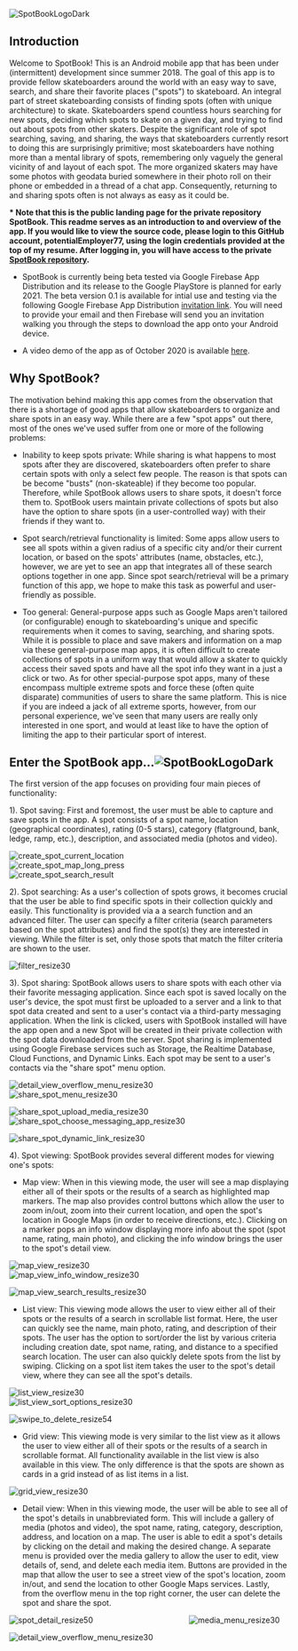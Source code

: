 ![SpotBookLogoDark](Documentation/Images/spot_book_logo_dark.png)

## Introduction
Welcome to SpotBook! This is an Android mobile app that has been under (intermittent) development since summer 2018. The goal of this app is to provide fellow skateboarders around the world with an easy way to save, search, and share their favorite places ("spots") to skateboard. An integral part of street skateboarding consists of finding spots (often with unique architecture) to skate. Skateboarders spend countless hours searching for new spots, deciding which spots to skate on a given day, and trying to find out about spots from other skaters. Despite the significant role of spot searching, saving, and sharing, the ways that skateboarders currently resort to doing this are surprisingly primitive; most skateboarders have nothing more than a mental library of spots, remembering only vaguely the general vicinity of and layout of each spot. The more organized skaters may have some photos with geodata buried somewhere in their photo roll on their phone or embedded in a thread of a chat app. Consequently, returning to and sharing spots often is not always as easy as it could be.

<strong>* Note that this is the public landing page for the private repository SpotBook. This readme serves as an introduction to and overview of the app. If you would like to view the source code, please login to this GitHub account, potentialEmployer77, using the login credentials provided at the top of my resume. After logging in, you will have access to the private [SpotBook repository](https://github.com/dhochman/Skatespot-Organizer).</strong>

* SpotBook is currently being beta tested via Google Firebase App Distribution and its release to the Google PlayStore is planned for early 2021. The beta version 0.1 is available for intial use and testing via the following Google Firebase App Distribution [invitation link](https://appdistribution.firebase.dev/i/bb56b9b6a06b649b). You will need to provide your email and then Firebase will send you an invitation walking you through the steps to download the app onto your Android device.

* A video demo of the app as of October 2020 is available [here](https://youtu.be/jxqs0F_ICZM).

## Why SpotBook?
The motivation behind making this app comes from the observation that there is a shortage of good apps that allow skateboarders to organize and share spots in an easy way. While there are a few "spot apps" out there, most of the ones we've used suffer from one or more of the following problems:

 * Inability to keep spots private: While sharing is what happens to most spots after they are discovered, skateboarders often prefer to share certain spots with only a select few people. The reason is that spots can be become "busts" (non-skateable) if they become too popular. Therefore, while SpotBook allows users to share spots, it doesn't force them to. SpotBook users maintain private collections of spots but also have the option to share spots (in a user-controlled way) with their friends if they want to.

 * Spot search/retrieval functionality is limited: Some apps allow users to see all spots within a given radius of a specific city and/or their current location, or based on the spots' attributes (name, obstacles, etc.), however, we are yet to see an app that integrates all of these search options together in one app. Since spot search/retrieval will be a primary function of this app, we hope to make this task as powerful and user-friendly as possible.

 * Too general: General-purpose apps such as Google Maps aren't tailored (or configurable) enough to skateboarding's unique and specific requirements when it comes to saving, searching, and sharing spots. While it is possible to place and save makers and information on a map via these general-purpose map apps, it is often difficult to create collections of spots in a uniform way that would allow a skater to quickly access their saved spots and have all the spot info they want in a just a click or two. As for other special-purpose spot apps, many of these encompass multiple extreme spots and force these (often quite disparate) communities of users to share the same platform. This is nice if you are indeed a jack of all extreme sports, however, from our personal experience, we've seen that many users are really only interested in one sport, and would at least like to have the option of limiting the app to their particular sport of interest.

## Enter the SpotBook app...![SpotBookLogoDark](Documentation/Images/ic_launcher.png)


The first version of the app focuses on providing four main pieces of functionality:

1). Spot saving: First and foremost, the user must be able to capture and save spots in the app. A spot consists of a spot name, location (geographical coordinates), rating (0-5 stars), category (flatground, bank, ledge, ramp, etc.), description, and associated media (photos and video).

![create_spot_current_location](Documentation/VideoDemos/MapOnBoarding/create_spot_current_location/create_spot_current_location.gif)&nbsp; &nbsp; &nbsp; &nbsp; &nbsp; &nbsp;&nbsp; &nbsp; &nbsp; &nbsp; &nbsp; &nbsp;&nbsp; &nbsp; &nbsp; &nbsp; &nbsp; &nbsp;&nbsp; &nbsp; &nbsp; &nbsp; &nbsp; &nbsp;![create_spot_map_long_press](Documentation/VideoDemos/MapOnBoarding/create_spot_map_long_press/create_spot_map_long_press.gif)&nbsp; &nbsp; &nbsp; &nbsp; &nbsp; &nbsp;&nbsp; &nbsp; &nbsp; &nbsp; &nbsp; &nbsp;&nbsp; &nbsp; &nbsp; &nbsp; &nbsp; &nbsp;&nbsp; &nbsp; &nbsp; &nbsp; &nbsp; &nbsp;![create_spot_search_result](Documentation/VideoDemos/MapOnBoarding/create_spot_search_result/create_spot_search_result.gif)

2). Spot searching: As a user's collection of spots grows, it becomes crucial that the user be able to find specific spots in their collection quickly and easily. This functionality is provided via a a search function and an advanced filter. The user can specify a filter criteria (search parameters based on the spot attributes) and find the spot(s) they are interested in viewing. While the filter is set, only those spots that match the filter criteria are shown to the user.

![filter_resize30](Documentation/Images/filter_resize30.jpg)

3). Spot sharing: SpotBook allows users to share spots with each other via their favorite messaging application. Since each spot is saved locally on the user's device, the spot must first be uploaded to a server and a link to that spot data created and sent to a user's contact via a third-party messaging application. When the link is clicked, users with SpotBook installed will have the app open and a new Spot will be created in their private collection with the spot data downloaded from the server. Spot sharing is implemented using Google Firebase services such as Storage, the Realtime Database, Cloud Functions, and Dynamic Links. Each spot may be sent to a user's contacts via the "share spot" menu option.

![detail_view_overflow_menu_resize30](Documentation/Images/detail_view_overflow_menu_resize30.jpg)&nbsp; &nbsp; &nbsp; &nbsp; &nbsp; &nbsp;&nbsp; &nbsp; &nbsp; &nbsp; &nbsp; &nbsp;&nbsp; &nbsp; &nbsp; &nbsp; &nbsp; &nbsp;&nbsp; &nbsp; &nbsp; &nbsp; &nbsp; &nbsp;![share_spot_menu_resize30](Documentation/Images/share_spot_menu_resize30.jpg)

![share_spot_upload_media_resize30](Documentation/Images/share_spot_upload_media_resize30.jpg)&nbsp; &nbsp; &nbsp; &nbsp; &nbsp; &nbsp;&nbsp; &nbsp; &nbsp; &nbsp; &nbsp; &nbsp;&nbsp; &nbsp; &nbsp; &nbsp; &nbsp; &nbsp;&nbsp; &nbsp; &nbsp; &nbsp; &nbsp; &nbsp;![share_spot_choose_messaging_app_resize30](Documentation/Images/share_spot_choose_messaging_app_resize30.jpg)

![share_spot_dynamic_link_resize30](Documentation/Images/share_spot_dynamic_link_resize30.jpg)
  
4). Spot viewing: SpotBook provides several different modes for viewing one's spots:

  * Map view: When in this viewing mode, the user will see a map displaying either all of their spots or the results of a search as highlighted map markers. The map also provides control buttons which allow the user to zoom in/out, zoom into their current location, and open the spot's location in Google Maps (in order to receive directions, etc.). Clicking on a marker pops an info window displaying more info about the spot (spot name, rating, main photo), and clicking the info window brings the user to the spot's detail view.
  
  ![map_view_resize30](Documentation/Images/map_view_resize30.jpg)&nbsp; &nbsp; &nbsp; &nbsp; &nbsp; &nbsp;&nbsp; &nbsp; &nbsp; &nbsp; &nbsp; &nbsp;&nbsp; &nbsp; &nbsp; &nbsp; &nbsp; &nbsp;&nbsp; &nbsp; &nbsp; &nbsp; &nbsp; &nbsp;![map_view_info_window_resize30](Documentation/Images/map_view_info_window_resize30.jpg)
  
  ![map_view_search_results_resize30](Documentation/Images/map_view_search_results_resize30.jpg)
  
  * List view: This viewing mode allows the user to view either all of their spots or the results of a search in scrollable list format. Here, the user can quickly see the name, main photo, rating, and description of their spots. The user has the option to sort/order the list by various criteria including creation date, spot name, rating, and distance to a specified search location. The user can also quickly delete spots from the list by swiping. Clicking on a spot list item takes the user to the spot's detail view, where they can see all the spot's details.
  
  ![list_view_resize30](Documentation/Images/list_view_resize30.jpg)&nbsp; &nbsp; &nbsp; &nbsp; &nbsp; &nbsp;&nbsp; &nbsp; &nbsp; &nbsp; &nbsp; &nbsp;&nbsp; &nbsp; &nbsp; &nbsp; &nbsp; &nbsp;&nbsp; &nbsp; &nbsp; &nbsp; &nbsp; &nbsp;![list_view_sort_options_resize30](Documentation/Images/list_view_sort_options_resize30.jpg)
  
  ![swipe_to_delete_resize54](Documentation/Images/swipe_to_delete_resize54.gif)
  
  * Grid view: This viewing mode is very similar to the list view as it allows the user to view either all of their spots or the results of a search in scrollable  format. All functionality available in the list view is also available in this view. The only difference is that the spots are shown as cards in a grid instead of as list items in a list.
  
  ![grid_view_resize30](Documentation/Images/grid_view_resize30.jpg)
  
  * Detail view: When in this viewing mode, the user will be able to see all of the spot's details in unabbreviated form. This will include a gallery of media (photos and video), the spot name, rating, category, description, address, and location on a map. The user is able to edit a spot's details by clicking on the detail and making the desired change. A separate menu is provided over the media gallery to allow the user to edit, view details of, send, and delete each media item. Buttons are provided in the map that allow the user to see a street view of the spot's location, zoom in/out, and send the location to other Google Maps services. Lastly, from the overflow menu in the top right corner, the user can delete the spot and share the spot. 

![spot_detail_resize50](Documentation/Images/spot_detail_resize50.gif)&nbsp; &nbsp; &nbsp; &nbsp; &nbsp; &nbsp;&nbsp; &nbsp; &nbsp; &nbsp; &nbsp; &nbsp;&nbsp; &nbsp; &nbsp; &nbsp; &nbsp; &nbsp;&nbsp; &nbsp; &nbsp; &nbsp; &nbsp; &nbsp;![media_menu_resize30](Documentation/Images/media_menu_resize30.jpg)

![detail_view_overflow_menu_resize30](Documentation/Images/detail_view_overflow_menu_resize30.jpg)


